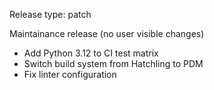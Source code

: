 Release type: patch

Maintainance release (no user visible changes)

* Add Python 3.12 to CI test matrix
* Switch build system from Hatchling to PDM
* Fix linter configuration
